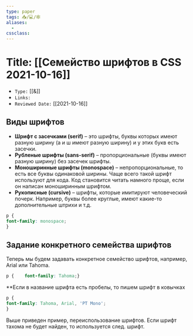 ```yaml
---
type: paper
tags: 📥️/💻/🕸
aliases:
  - 
cssclass: 
---
```




# Title: **[[Семейство шрифтов в CSS 2021-10-16]]**
- `Type:` [[&]]
- `Links:`
- `Reviewed Date:` [[2021-10-16]]

## Виды шрифтов
-   **Шрифт с засечками (serif)** – это шрифты, буквы которых имеют разную ширину (а и ш имеют разную ширину) и у этих букв есть засечки.
-   **Рубленые шрифты (sans-serif)** – пропорциональные (буквы имеют разную ширину) без засечек шрифты.
-   **Моноширинные шрифты (monospace)** – непропорциональные, то есть все буквы одинаковой ширины. Чаще всего такой шрифт используют для кода. Код становится читать намного проще, если он написан моноширинным шрифтом.
-   **Рукописные (cursive)** – шрифты, которые имитируют человеческий почерк. Например, буквы более круглые, имеют какие-то дополнительные штрихи и т.д.

```css
p {  
font-family: monospace;  
}
```

## Задание конкретного семейства шрифтов

Теперь мы будем задавать конкретное семейство шрифтов, например, Arial или Tahoma.

```css
p {    font-family: Tahoma;}
```

**Если в название шрифта есть пробелы, то пишем шрифт в ковычках

```css
p {  
font-family: Tahoma, Arial, 'PT Mono';  
}
```

Выше приведен пример, переиспользование шрифтов. Если шрифт тахома не будет найден, то используется след. шрифт.

